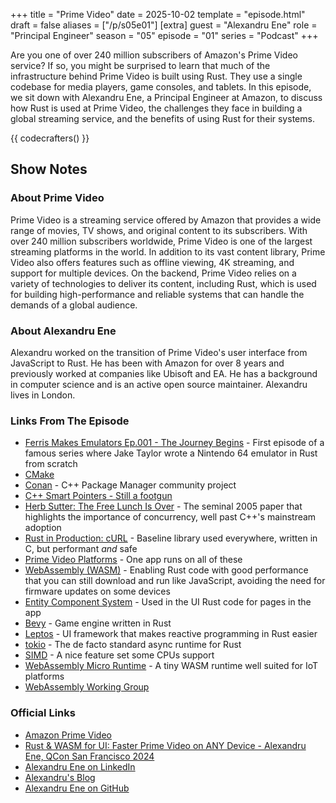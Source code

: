 +++
title = "Prime Video"
date = 2025-10-02
template = "episode.html"
draft = false
aliases = ["/p/s05e01"]
[extra]
guest = "Alexandru Ene"
role = "Principal Engineer"
season = "05"
episode = "01"
series = "Podcast"
+++

Are you one of over 240 million subscribers of Amazon's Prime Video service? If so, you might be surprised to learn that much of the infrastructure behind Prime Video is built using Rust. They use a single codebase for media players, game consoles, and tablets. In this episode, we sit down with Alexandru Ene, a Principal Engineer at Amazon, to discuss how Rust is used at Prime Video, the challenges they face in building a global streaming service, and the benefits of using Rust for their systems. 

{{ codecrafters() }}

## Show Notes

### About Prime Video 

Prime Video is a streaming service offered by Amazon that provides a wide range of movies, TV shows, and original content to its subscribers. With over 240 million subscribers worldwide, Prime Video is one of the largest streaming platforms in the world. In addition to its vast content library, Prime Video also offers features such as offline viewing, 4K streaming, and support for multiple devices. On the backend, Prime Video relies on a variety of technologies to deliver its content, including Rust, which is used for building high-performance and reliable systems that can handle the demands of a global audience.

### About Alexandru Ene 

Alexandru worked on the transition of Prime Video's user interface from JavaScript to Rust. He has been with Amazon for over 8 years and previously worked at companies like Ubisoft and EA. He has a background in computer science and is an active open source maintainer. Alexandru lives in London.

### Links From The Episode

- [Ferris Makes Emulators Ep.001 - The Journey Begins](https://www.youtube.com/watch?v=Fsi9HPcyrU8) - First episode of a famous series where Jake Taylor wrote a Nintendo 64 emulator in Rust from scratch
- [CMake](https://en.wikipedia.org/wiki/CMake)
- [Conan](https://conan.io/) - C++ Package Manager community project  
- [C++ Smart Pointers - Still a footgun](https://ericlippert.com/2003/09/16/smart-pointers-are-too-smart/)
- [Herb Sutter: The Free Lunch Is Over](http://gotw.ca/publications/concurrency-ddj.htm) - The seminal 2005 paper that highlights the importance of concurrency, well past C++'s mainstream adoption  
- [Rust in Production: cURL](https://corrode.dev/podcast/s02e01-curl/) - Baseline library used everywhere, written in C, but performant *and* safe  
- [Prime Video Platforms](https://www.amazon.com/b?node=16775794011) - One app runs on all of these
- [WebAssembly (WASM)](https://webassembly.org/) - Enabling Rust code with good performance that you can still download and run like JavaScript, avoiding the need for firmware updates on some devices  
- [Entity Component System](https://en.wikipedia.org/wiki/Entity_component_system) - Used in the UI Rust code for pages in the app  
- [Bevy](https://bevy.org/) - Game engine written in Rust  
- [Leptos](https://www.leptos.dev/) - UI framework that makes reactive programming in Rust easier  
- [tokio](https://tokio.rs/) - The de facto standard async runtime for Rust  
- [SIMD](https://en.wikipedia.org/wiki/Single_instruction,_multiple_data) - A nice feature set some CPUs support  
- [WebAssembly Micro Runtime](https://github.com/bytecodealliance/wasm-micro-runtime) - A tiny WASM runtime well suited for IoT platforms  
- [WebAssembly Working Group](https://www.w3.org/groups/wg/wasm/)

### Official Links

- [Amazon Prime Video](https://www.primevideo.com)
- [Rust & WASM for UI: Faster Prime Video on ANY Device - Alexandru Ene, QCon San Francisco 2024](https://www.youtube.com/watch?v=_wcOovoDFMI)
- [Alexandru Ene on LinkedIn](https://www.linkedin.com/in/alexene0x0a/)
- [Alexandru's Blog](https://alexene.dev)
- [Alexandru Ene on GitHub](https://github.com/AlexEne)